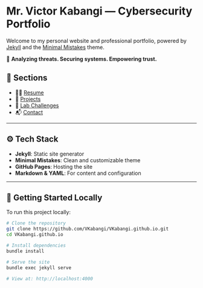 # Mr. Victor Kabangi — Cybersecurity Portfolio

Welcome to my personal website and professional portfolio, powered by [Jekyll](https://jekyllrb.com/) and the [Minimal Mistakes](https://mmistakes.github.io/minimal-mistakes/) theme.

🔐 **Analyzing threats. Securing systems. Empowering trust.**

## 📁 Sections

- 🧑‍💼 [Resume](https://vkabangi.github.io/resume/)
- 🚀 [Projects](https://vkabangi.github.io/projects/)
- 🧪 [Lab Challenges](https://vkabangi.github.io/labs/)
- 📬 [Contact](https://vkabangi.github.io/contact/)

---

## ⚙️ Tech Stack

- **Jekyll**: Static site generator
- **Minimal Mistakes**: Clean and customizable theme
- **GitHub Pages**: Hosting the site
- **Markdown & YAML**: For content and configuration

---

## 🚀 Getting Started Locally

To run this project locally:

```bash
# Clone the repository
git clone https://github.com/VKabangi/VKabangi.github.io.git
cd VKabangi.github.io

# Install dependencies
bundle install

# Serve the site
bundle exec jekyll serve

# View at: http://localhost:4000
